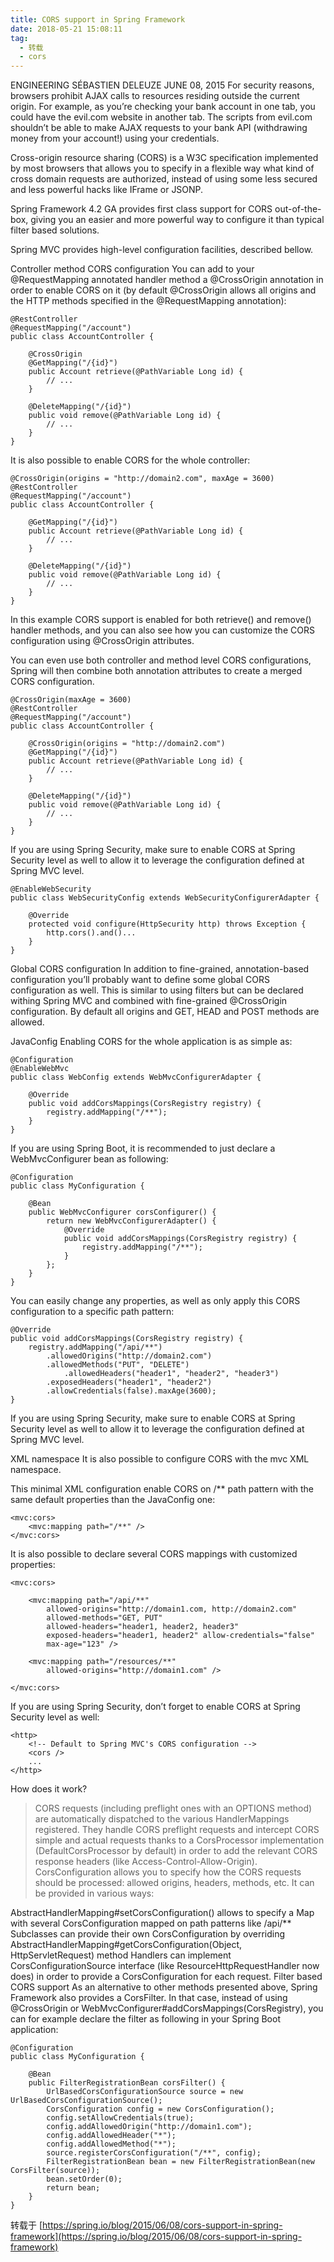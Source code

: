 ```yaml
---
title: CORS support in Spring Framework
date: 2018-05-21 15:08:11
tag:
  - 转载
  - cors
---
```


 ENGINEERING   SÉBASTIEN DELEUZE   JUNE 08, 2015
For security reasons, browsers prohibit AJAX calls to resources residing outside the current origin. For example, as you’re checking your bank account in one tab, you could have the evil.com website in another tab. The scripts from evil.com shouldn’t be able to make AJAX requests to your bank API (withdrawing money from your account!) using your credentials.

Cross-origin resource sharing (CORS) is a W3C specification implemented by most browsers that allows you to specify in a flexible way what kind of cross domain requests are authorized, instead of using some less secured and less powerful hacks like IFrame or JSONP.

Spring Framework 4.2 GA provides first class support for CORS out-of-the-box, giving you an easier and more powerful way to configure it than typical filter based solutions.

Spring MVC provides high-level configuration facilities, described bellow.

Controller method CORS configuration
You can add to your @RequestMapping annotated handler method a @CrossOrigin annotation in order to enable CORS on it (by default @CrossOrigin allows all origins and the HTTP methods specified in the @RequestMapping annotation):
```
@RestController
@RequestMapping("/account")
public class AccountController {

	@CrossOrigin
	@GetMapping("/{id}")
	public Account retrieve(@PathVariable Long id) {
		// ...
	}

	@DeleteMapping("/{id}")
	public void remove(@PathVariable Long id) {
		// ...
	}
}
```
It is also possible to enable CORS for the whole controller:
```
@CrossOrigin(origins = "http://domain2.com", maxAge = 3600)
@RestController
@RequestMapping("/account")
public class AccountController {

	@GetMapping("/{id}")
	public Account retrieve(@PathVariable Long id) {
		// ...
	}

	@DeleteMapping("/{id}")
	public void remove(@PathVariable Long id) {
		// ...
	}
}
```
In this example CORS support is enabled for both retrieve() and remove() handler methods, and you can also see how you can customize the CORS configuration using @CrossOrigin attributes.

You can even use both controller and method level CORS configurations, Spring will then combine both annotation attributes to create a merged CORS configuration.
```
@CrossOrigin(maxAge = 3600)
@RestController
@RequestMapping("/account")
public class AccountController {

	@CrossOrigin(origins = "http://domain2.com")
	@GetMapping("/{id}")
	public Account retrieve(@PathVariable Long id) {
		// ...
	}

	@DeleteMapping("/{id}")
	public void remove(@PathVariable Long id) {
		// ...
	}
}
```
If you are using Spring Security, make sure to enable CORS at Spring Security level as well to allow it to leverage the configuration defined at Spring MVC level.
```
@EnableWebSecurity
public class WebSecurityConfig extends WebSecurityConfigurerAdapter {

	@Override
	protected void configure(HttpSecurity http) throws Exception {
		http.cors().and()...
	}
}
```
Global CORS configuration
In addition to fine-grained, annotation-based configuration you’ll probably want to define some global CORS configuration as well. This is similar to using filters but can be declared withing Spring MVC and combined with fine-grained @CrossOrigin configuration. By default all origins and GET, HEAD and POST methods are allowed.

JavaConfig
Enabling CORS for the whole application is as simple as:
```
@Configuration
@EnableWebMvc
public class WebConfig extends WebMvcConfigurerAdapter {

	@Override
	public void addCorsMappings(CorsRegistry registry) {
		registry.addMapping("/**");
	}
}
```
If you are using Spring Boot, it is recommended to just declare a WebMvcConfigurer bean as following:
```
@Configuration
public class MyConfiguration {

    @Bean
    public WebMvcConfigurer corsConfigurer() {
        return new WebMvcConfigurerAdapter() {
            @Override
            public void addCorsMappings(CorsRegistry registry) {
                registry.addMapping("/**");
            }
        };
    }
}
```
You can easily change any properties, as well as only apply this CORS configuration to a specific path pattern:
```
@Override
public void addCorsMappings(CorsRegistry registry) {
	registry.addMapping("/api/**")
		.allowedOrigins("http://domain2.com")
		.allowedMethods("PUT", "DELETE")
			.allowedHeaders("header1", "header2", "header3")
		.exposedHeaders("header1", "header2")
		.allowCredentials(false).maxAge(3600);
}
```
If you are using Spring Security, make sure to enable CORS at Spring Security level as well to allow it to leverage the configuration defined at Spring MVC level.

XML namespace
It is also possible to configure CORS with the mvc XML namespace.

This minimal XML configuration enable CORS on /** path pattern with the same default properties than the JavaConfig one:
```
<mvc:cors>
	<mvc:mapping path="/**" />
</mvc:cors>
```
It is also possible to declare several CORS mappings with customized properties:
```
<mvc:cors>

	<mvc:mapping path="/api/**"
		allowed-origins="http://domain1.com, http://domain2.com"
		allowed-methods="GET, PUT"
		allowed-headers="header1, header2, header3"
		exposed-headers="header1, header2" allow-credentials="false"
		max-age="123" />

	<mvc:mapping path="/resources/**"
		allowed-origins="http://domain1.com" />

</mvc:cors>
```
If you are using Spring Security, don’t forget to enable CORS at Spring Security level as well:
```
<http>
	<!-- Default to Spring MVC's CORS configuration -->
	<cors />
	...
</http>
```
How does it work?
> CORS requests (including preflight ones with an OPTIONS method) are automatically dispatched to the various HandlerMappings registered. They handle CORS preflight requests and intercept CORS simple and actual requests thanks to a CorsProcessor implementation (DefaultCorsProcessor by default) in order to add the relevant CORS response headers (like Access-Control-Allow-Origin). CorsConfiguration allows you to specify how the CORS requests should be processed: allowed origins, headers, methods, etc. It can be provided in various ways:

AbstractHandlerMapping#setCorsConfiguration() allows to specify a Map with several CorsConfiguration mapped on path patterns like /api/**
Subclasses can provide their own CorsConfiguration by overriding AbstractHandlerMapping#getCorsConfiguration(Object, HttpServletRequest) method
Handlers can implement CorsConfigurationSource interface (like ResourceHttpRequestHandler now does) in order to provide a CorsConfiguration for each request.
Filter based CORS support
As an alternative to other methods presented above, Spring Framework also provides a CorsFilter. In that case, instead of using @CrossOrigin or WebMvcConfigurer#addCorsMappings(CorsRegistry), you can for example declare the filter as following in your Spring Boot application:
```
@Configuration
public class MyConfiguration {

	@Bean
	public FilterRegistrationBean corsFilter() {
		UrlBasedCorsConfigurationSource source = new UrlBasedCorsConfigurationSource();
		CorsConfiguration config = new CorsConfiguration();
		config.setAllowCredentials(true);
		config.addAllowedOrigin("http://domain1.com");
		config.addAllowedHeader("*");
		config.addAllowedMethod("*");
		source.registerCorsConfiguration("/**", config);
		FilterRegistrationBean bean = new FilterRegistrationBean(new CorsFilter(source));
		bean.setOrder(0);
		return bean;
	}
}
```
转载于 [https://spring.io/blog/2015/06/08/cors-support-in-spring-framework](https://spring.io/blog/2015/06/08/cors-support-in-spring-framework)
